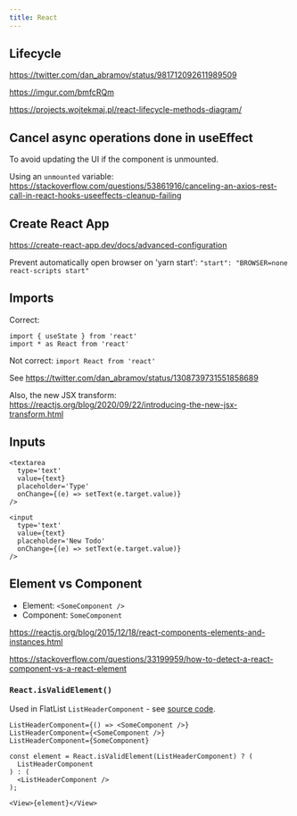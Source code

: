 ```yaml
---
title: React
---
```


## Lifecycle

https://twitter.com/dan_abramov/status/981712092611989509

https://imgur.com/bmfcRQm

https://projects.wojtekmaj.pl/react-lifecycle-methods-diagram/


## Cancel async operations done in useEffect

To avoid updating the UI if the component is unmounted.

Using an `unmounted` variable: https://stackoverflow.com/questions/53861916/canceling-an-axios-rest-call-in-react-hooks-useeffects-cleanup-failing


## Create React App

https://create-react-app.dev/docs/advanced-configuration

Prevent automatically open browser on 'yarn start': `"start": "BROWSER=none react-scripts start"`


## Imports

Correct:

```
import { useState } from 'react'
import * as React from 'react'
```

Not correct: `import React from 'react'`

See https://twitter.com/dan_abramov/status/1308739731551858689

Also, the new JSX transform: https://reactjs.org/blog/2020/09/22/introducing-the-new-jsx-transform.html


## Inputs

```
<textarea
  type='text'
  value={text}
  placeholder='Type'
  onChange={(e) => setText(e.target.value)}
/>
```

```
<input
  type='text'
  value={text}
  placeholder='New Todo'
  onChange={(e) => setText(e.target.value)}
/>
```

## Element vs Component

- Element: `<SomeComponent />`
- Component: `SomeComponent`

https://reactjs.org/blog/2015/12/18/react-components-elements-and-instances.html

https://stackoverflow.com/questions/33199959/how-to-detect-a-react-component-vs-a-react-element

### `React.isValidElement()`

Used in FlatList `ListHeaderComponent` - see [source code](https://github.com/facebook/react-native/blob/8eeb01686f70a87ae4c38540283e9f9374f5bb0e/Libraries/Lists/VirtualizedList.js#L904).

```
ListHeaderComponent={() => <SomeComponent />}
ListHeaderComponent={<SomeComponent />}
ListHeaderComponent={SomeComponent}
```

```
const element = React.isValidElement(ListHeaderComponent) ? (
  ListHeaderComponent
) : (
  <ListHeaderComponent />
);

<View>{element}</View>
```
